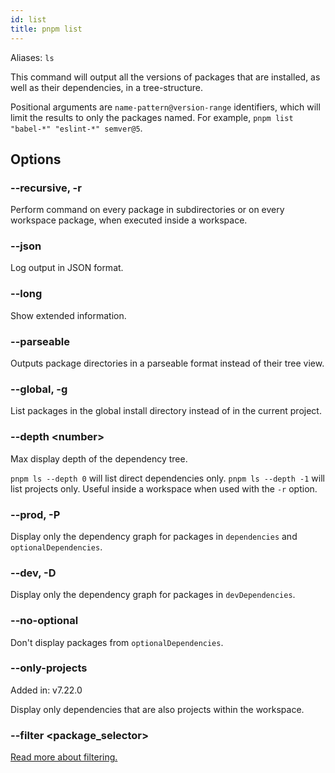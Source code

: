 ```yaml
---
id: list
title: pnpm list
---
```


Aliases: `ls`

This command will output all the versions of packages that are installed, as
well as their dependencies, in a tree-structure.

Positional arguments are `name-pattern@version-range` identifiers, which will
limit the results to only the packages named. For example,
`pnpm list "babel-*" "eslint-*" semver@5`.

## Options

### --recursive, -r

Perform command on every package in subdirectories or on every workspace
package, when executed inside a workspace.

### --json

Log output in JSON format.

### --long

Show extended information.

### --parseable

Outputs package directories in a parseable format instead of their tree view.

### --global, -g

List packages in the global install directory instead of in the current project.

### --depth \<number\>

Max display depth of the dependency tree.

`pnpm ls --depth 0` will list direct dependencies only.
`pnpm ls --depth -1` will list projects only. Useful inside a workspace when
used with the `-r` option.

### --prod, -P

Display only the dependency graph for packages in `dependencies` and
`optionalDependencies`.

### --dev, -D

Display only the dependency graph for packages in `devDependencies`.

### --no-optional

Don't display packages from `optionalDependencies`.

### --only-projects

Added in: v7.22.0

Display only dependencies that are also projects within the workspace.

### --filter \<package_selector\>

[Read more about filtering.](../filtering.md)
